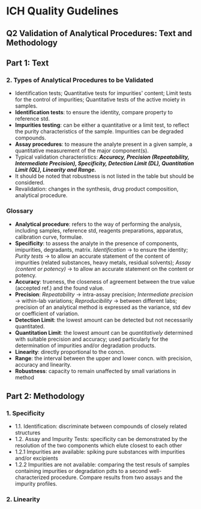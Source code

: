# ICH Quality Gudelines
## Q2 Validation of Analytical Procedures: Text and Methodology
## Part 1: Text
### 2. Types of Analytical Procedures to be Validated
* Identification tests; Quantitative tests for impurities' content; Limit tests for the control of impurities; Quantitative tests of the active moiety in samples. 
* **Identification tests**: to ensure the identity, compare property to reference std.
* **Impurities testing**: can be either a quantitative or a limit test, to reflect the purity characteristics of the sample. Impurities can be degraded compounds.  
* **Assay procedures**: to measure the analyte present in a given sample, a quantitative measurement of the major component(s).
* Typical validation characteristics: **_Accuracy, Precision (Repeatability, Intermediate Precision), Specificity, Detection Limit (DL), Quantitation Limit (QL), Linearity and Range._**
* It should be noted that robustness is not listed in the table but should be considered.
* Revalidation: changes in the synthesis, drug product composition, analytical procedure.
### Glossary
* **Analytical procedure**: refers to the way of performing the analysis, including samples, reference std, reagents preparations, apparatus, calibration curve, formulae.
* **Specificity**: to assess the analyte in the presence of components, imipurities, degradants, matrix. _Identification_ -> to ensure the identity; _Purity tests_ -> to allow an accurate statement of the content of impurities (related substances, heavy metals, residual solvents); _Assay (content or potency)_ -> to allow an accurate statement on the content or potency.
* **Accuracy**: trueness, the closeness of agreement between the true value (accepted ref.) and the found value.
* **Precision**: _Repeatability_ -> intra-assay precision; _Intermediate precision_ -> within-lab variations; _Reproducibility_ -> between different labs; precision of an analytical method is expressed as the variance, std dev or coefficient of variation.
* **Detection Limit**: the lowest amount can be detected but not necessarily quantitated. 
* **Quantitation Limit**: the lowest amount can be _quantitatively_ determined with suitable precision and accuracy; used particularly for the determination of impurities and/or degradation products. 
* **Linearity**: directly proportional to the concn.
* **Range**: the interval between the upper and lower concn. with precision, accuracy and linearity.
* **Robustness**: capacity to remain unaffected by small variations in method

## Part 2: Methodology
### 1. Specificity
* 1.1. Identification: discriminate between compounds of closely related structures
* 1.2. Assay and Impurity Tests: specificity can be demonstrated by the resolution of the two components which elute closest to each other
* 1.2.1 Impurities are available: spiking pure substances with impurities and/or excipients 
* 1.2.2 Impurities are not available: comparing the test resuls of samples containing impurities or degradation pdts to a second well-characterized procedure. Compare results from two assays and the impurity profiles.
### 2. Linearity



